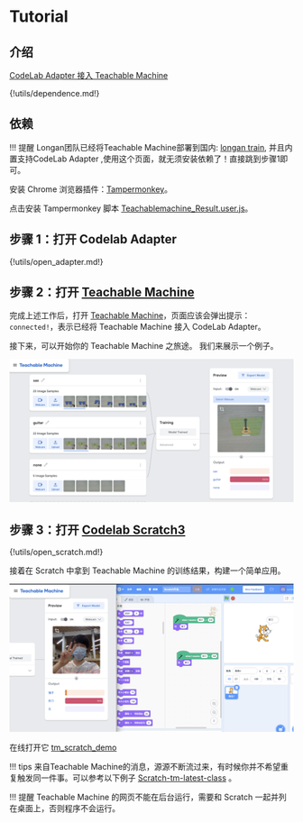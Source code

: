 # Tutorial

## 介绍

[CodeLab Adapter 接入 Teachable Machine](https://www-old.codelab.club/blog/adapter-teachable-machine/)


{!utils/dependence.md!}

## 依赖
!!! 提醒
    Longan团队已经将Teachable Machine部署到国内: [longan train](https://train.longan.link/), 并且内置支持CodeLab Adapter ,使用这个页面，就无须安装依赖了！直接跳到步骤1即可。

安装 Chrome 浏览器插件：[Tampermonkey](https://chrome.google.com/webstore/detail/tampermonkey/dhdgffkkebhmkfjojejmpbldmpobfkfo)。

点击安装 Tampermonkey 脚本 [Teachablemachine_Result.user.js](https://gist.githubusercontent.com/wwj718/78402d0de9efb8d33742c8770056489c/raw/2b99784ff8cf0d344e86e8c2b781b0babfc84c33/Teachablemachine_Result_fixed.user.js)。

## 步骤 1：打开 Codelab Adapter

{!utils/open_adapter.md!}

## 步骤 2：打开 [Teachable Machine](https://teachablemachine.withgoogle.com/train)

完成上述工作后，打开 [Teachable Machine](https://teachablemachine.withgoogle.com/train)，页面应该会弹出提示：`connected!`，表示已经将  Teachable Machine 接入 CodeLab Adapter。

接下来，可以开始你的 Teachable Machine 之旅途。 我们来展示一个例子。

![](/img/tm_demo.png)

## 步骤 3：打开 [Codelab Scratch3](https://scratch-beta.codelab.club/)

{!utils/open_scratch.md!}

接着在 Scratch 中拿到 Teachable Machine 的训练结果，构建一个简单应用。

![](/img/WechatIMG569.png)

在线打开它 [tm_scratch_demo](https://scratch-beta.codelab.club/?sb3url=https://adapter.codelab.club/sb3/Scratch-tm-new.sb3)

!!! tips
    来自Teachable Machine的消息，源源不断流过来，有时候你并不希望重复触发同一件事。可以参考以下例子 [Scratch-tm-latest-class](https://scratch-beta.codelab.club/?sb3url=https://adapter.codelab.club/sb3/Scratch-tm-latest-class.sb3) 。

!!! 提醒
    Teachable Machine 的网页不能在后台运行，需要和 Scratch 一起并列在桌面上，否则程序不会运行。


